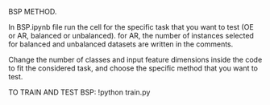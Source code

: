 BSP METHOD.


In BSP.ipynb file run the cell for the specific task that you want to test (OE or AR, balanced or unbalanced). for AR, the number of instances selected for balanced and unbalanced datasets are written in the comments.


Change the number of classes and input feature dimensions inside the code to fit the considered task, and choose the specific method that you want to test.

TO TRAIN AND TEST BSP: !python train.py
